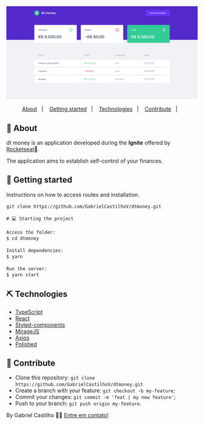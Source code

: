 <img src="./public/backgroundGithub.png"  alt="background for github" />

<p align="center">
<a href="#about">About</a>&nbsp;&nbsp;&nbsp;|&nbsp;&nbsp;&nbsp;
<a href="#getting_started">Getting started</a>&nbsp;&nbsp;&nbsp;|&nbsp;&nbsp;&nbsp;
<a href="#technologies">Technologies</a>&nbsp;&nbsp;&nbsp;|&nbsp;&nbsp;&nbsp;
<a href="#contribute">Contribute</a>&nbsp;&nbsp;&nbsp;|&nbsp;&nbsp;&nbsp;
</p>

## 🧐 About <a name = "about"></a>

dt money is an application developed during the **Ignite** offered by [Rocketseat]:rocket:. <br />

The application aims to establish self-control of your finances.

## 🏁 Getting started <a name = "getting_started"></a>

Instructions on how to access routes and installation.

```
git clone https://github.com/GabrielCastilhoV/dtmoney.git

# 💻 Starting the project

Access the folder:
$ cd dtmoney

Install dependencies:
$ yarn

Run the server:
$ yarn start
```

## ⛏️ Technologies <a name = "technologies"></a>

- [TypeScript][typescript]
- [React][reactjs]
- [Styled-components][styled-components]
- [MirageJS][miragejs]
- [Axios][axios]
- [Polished][polished]

## 🤔 Contribute <a name = "contribute"></a>

- Clone this repository: `git clone https://github.com/GabrielCastilhoV/dtmoney.git`
- Create a branch with your feature: `git checkout -b my-feature`;
- Commit your changes: `git commit -m 'feat | my new feature'`;
- Push to your branch: `git push origin my-feature`.

By Gabriel Castilho 👋🏽 [Entre em contato!](https://www.linkedin.com/in/gabrielcastilhov/)

[typescript]: https://www.typescriptlang.org/
[reactjs]: https://reactjs.org
[rocketseat]: https://github.com/Rocketseat
[styled-components]: https://styled-components.com/
[miragejs]: https://miragejs.com/
[axios]: https://github.com/axios/axios
[polished]: https://polished.js.org/
